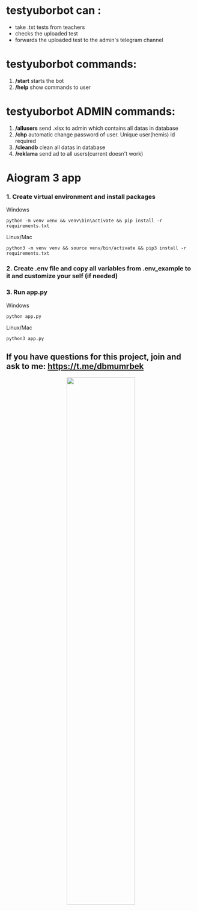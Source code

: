 # testyuborbot can : 
- take .txt tests from teachers
- checks the uploaded test 
- forwards the uploaded test to the admin's telegram channel

# testyuborbot commands: 
1. **/start**  starts the bot
2. **/help**   show commands to user

# testyuborbot ADMIN commands: 
1. **/allusers**  send .xlsx to admin which contains all datas in database
2. **/chp**       automatic change password of user. Unique user(hemis) id required
3. **/cleandb**   clean all datas in database
3. **/reklama**   send ad to all users(current doesn't work)

# Aiogram 3 app

### 1. Create virtual environment and install packages
Windows
```shell
python -m venv venv && venv\bin\activate && pip install -r requirements.txt
```

Linux/Mac
```shell
python3 -m venv venv && source venv/bin/activate && pip3 install -r requirements.txt
```

### 2. Create .env file and copy all variables from .env_example to it and customize your self (if needed)

### 3. Run app.py
Windows
```shell
python app.py
```
Linux/Mac
```shell
python3 app.py
```

## If you have questions for this project, join and ask to me: https://t.me/dbmumrbek

<p align="center">
<img style="width: 60%;" src="https://i.postimg.cc/nzykWKNd/result.gif">
</p>

